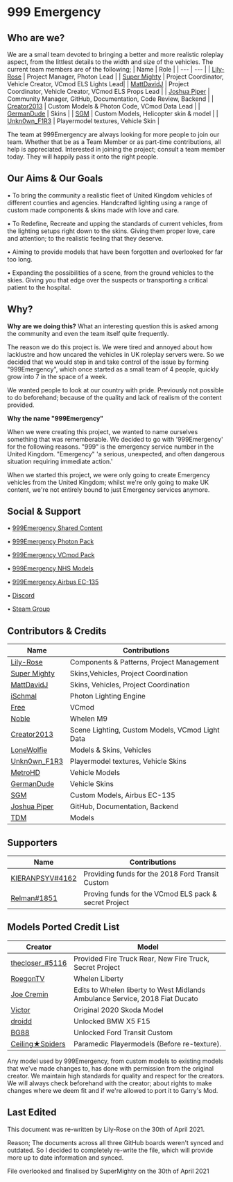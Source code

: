 # 999 Emergency
## Who are we?

We are a small team devoted to bringing a better and more realistic roleplay aspect, from the littlest details to the width and size of the vehicles. 
The current team members are of the following;
| Name | Role |
| --- | --- |
| [Lily-Rose](https://steamcommunity.com/id/OfficialPhotonThot) | Project Manager, Photon Lead |
| [Super Mighty](https://github.com/SuperMighty1) | Project Coordinator, Vehicle Creator, VCmod ELS Lights Lead|
| [MattDavidJ](https://steamcommunity.com/profiles/76561198230436120) | Project Coordinator, Vehicle Creator, VCmod ELS Props Lead |
| [Joshua Piper](https://github.com/JoshPiper) | Community Manager, GitHub, Documentation, Code Review, Backend |
| [Creator2013](https://steamcommunity.com/id/creator_2013) | Custom Models & Photon Code, VCmod Data Lead |
| [GermanDude](https://steamcommunity.com/id/theonlygermandude) | Skins |
| [SGM](https://github.com/SentryGunMan) | Custom Models, Helicopter skin & model |
| [Unkn0wn_F1R3](https://steamcommunity.com/id/Unkn0wn_F1R3) | Playermodel textures, Vehicle Skin |

The team at 999Emergency are always looking for more people to join our team. 
Whether that be as a Team Member or as part-time contributions, all help is appreciated. 
Interested in joining the project; consult a team member today. They will happily pass it onto the right people.

## Our Aims & Our Goals

• To bring the community a realistic fleet of United Kingdom vehicles of different counties and agencies. Handcrafted lighting using a range of custom made components & skins made with love and care.

• To Redefine, Recreate and upping the standards of current vehicles, from the lighting setups right down to the skins. Giving them proper love, care and attention; to the realistic feeling that they deserve. 

• Aiming to provide models that have been forgotten and overlooked for far too long.

• Expanding the possibilities of a scene, from the ground vehicles to the skies. Giving you that edge over the suspects or transporting a critical patient to the hospital.

## Why?

**Why are we doing this?**
What an interesting question this is asked among the community and even the team itself quite frequently.

The reason we do this project is. We were tired and annoyed about how lacklustre and how uncared the vehicles in UK roleplay servers were. 
So we decided that we would step in and take control of the issue by forming "999Emergency", which once started as a small team of 4 people, quickly grow into 7 in the space of a week. 

We wanted people to look at our country with pride. Previously not possible to do beforehand; because of the quality and lack of realism of the content provided.

**Why the name "999Emergency"**

When we were creating this project, we wanted to name ourselves something that was rememberable. We decided to go with '999Emergency' for the following reasons.
"999" is the emergency service number in the United Kingdom.
"Emergency" 'a serious, unexpected, and often dangerous situation requiring immediate action.' 

When we started this project, we were only going to create Emergency vehicles from the United Kingdom; whilst we're only going to make UK content, we're not entirely bound to just Emergency services anymore.

## Social & Support

• [999Emergency Shared Content](https://steamcommunity.com/sharedfiles/filedetails/?id=2475153328) 

• [999Emergency Photon Pack](https://steamcommunity.com/sharedfiles/filedetails/?id=2176739978)

• [999Emergency VCmod Pack](https://steamcommunity.com/sharedfiles/filedetails/?id=2475804504) 

• [999Emergency NHS Models](https://steamcommunity.com/sharedfiles/filedetails/?id=2410835801)

• [999Emergency Airbus EC-135](https://steamcommunity.com/sharedfiles/filedetails/?id=2415969002)

• [Discord](https://discord.gg/4cBZ6bN)

• [Steam Group](https://steamcommunity.com/groups/999Emergency)

## Contributors & Credits

| Name | Contributions |
| --- | --- |
| [Lily-Rose](https://steamcommunity.com/id/OfficialPhotonThot) | Components & Patterns, Project Management |
| [Super Mighty](https://github.com/SuperMighty1) | Skins,Vehicles, Project Coordination |
| [MattDavidJ](https://steamcommunity.com/profiles/76561198230436120) | Skins, Vehicles, Project Coordination |
| [iSchmal](https://github.com/ischmal) | Photon Lighting Engine |
| [Free](https://steamcommunity.com/id/freemmaann/) | VCmod |
| [Noble](https://github.com/Noble-N9) | Whelen M9 |
| [Creator2013](https://steamcommunity.com/id/creator_2013) | Scene Lighting, Custom Models, VCmod Light Data |
| [LoneWolfie](https://steamcommunity.com/id/LoneBalto) | Models & Skins, Vehicles |
| [Unkn0wn_F1R3](https://steamcommunity.com/id/Unkn0wn_F1R3) | Playermodel textures, Vehicle Skins |
| [MetroHD](https://steamcommunity.com/id/MetroHD) | Vehicle Models |
| [GermanDude](https://steamcommunity.com/id/theonlygermandude) | Vehicle Skins |
| [SGM](https://github.com/SentryGunMan) | Custom Models, Airbus EC-135 |
| [Joshua Piper](https://github.com/JoshPiper) | GitHub, Documentation, Backend |
| [TDM](https://steamcommunity.com/id/TheDanishMaster) | Models |

## Supporters
| Name | Contributions |
| --- | --- |
| [KIERANPSYV#4162](https://steamcommunity.com/id/kieranmcg/) | Providing funds for the 2018 Ford Transit Custom |
| [Relman#1851](https://steamcommunity.com/id/Relman/) | Proving funds for the VCmod ELS pack & secret Project |

## Models Ported Credit List
| Creator | Model |
| --- | --- |
| [thecloser_#5116]() | Provided Fire Truck Rear, New Fire Truck, Secret Project  | 
| [RoegonTV](https://www.lcpdfr.com/downloads/dev-resources/lightbars/17206-whelen-liberty/) | Whelen Liberty | 
| [Joe Cremin]() | Edits to Whelen liberty to West Midlands Ambulance Service, 2018 Fiat Ducato  |
| [Victor](https://www.gta5-mods.com/vehicles/skoda-octavia-combi-replace-unlocked) | Original 2020 Skoda Model | 
| [droidd]() | Unlocked BMW X5 F15  | 
| [BG88]() | Unlocked Ford Transit Custom  |
| [Ceiling★Spiders](https://steamcommunity.com/id/Merissaze) | Paramedic Playermodels (Before re-texture).  |

Any model used by 999Emergency, from custom models to existing models that we've made changes to, has done with permission from the original creator.
We maintain high standards for quality and respect for the creators. We will always check beforehand with the creator; about rights to make changes where we deem fit and if we're allowed to port it to Garry's Mod.

## Last Edited
This document was re-written by Lily-Rose on the 30th of April 2021.

Reason; The documents across all three GitHub boards weren't synced and outdated. So I decided to completely re-write the file, which will provide more up to date information and synced.

File overlooked and finalised by SuperMighty on the 30th of April 2021
